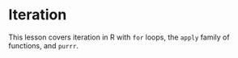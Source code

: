 # Iteration

This lesson covers iteration in R with `for` loops, the `apply` family of functions, and `purrr`.